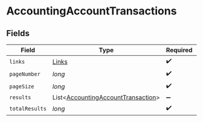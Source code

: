 # AccountingAccountTransactions


## Fields

| Field                                                                                     | Type                                                                                      | Required                                                                                  | Description                                                                               |
| ----------------------------------------------------------------------------------------- | ----------------------------------------------------------------------------------------- | ----------------------------------------------------------------------------------------- | ----------------------------------------------------------------------------------------- |
| `links`                                                                                   | [Links](../../models/shared/Links.md)                                                     | :heavy_check_mark:                                                                        | N/A                                                                                       |
| `pageNumber`                                                                              | *long*                                                                                    | :heavy_check_mark:                                                                        | N/A                                                                                       |
| `pageSize`                                                                                | *long*                                                                                    | :heavy_check_mark:                                                                        | N/A                                                                                       |
| `results`                                                                                 | List<[AccountingAccountTransaction](../../models/shared/AccountingAccountTransaction.md)> | :heavy_minus_sign:                                                                        | N/A                                                                                       |
| `totalResults`                                                                            | *long*                                                                                    | :heavy_check_mark:                                                                        | N/A                                                                                       |
